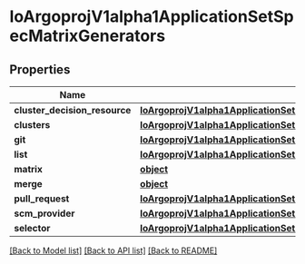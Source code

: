 # IoArgoprojV1alpha1ApplicationSetSpecMatrixGenerators

## Properties
Name | Type | Description | Notes
------------ | ------------- | ------------- | -------------
**cluster_decision_resource** | [**IoArgoprojV1alpha1ApplicationSetSpecClusterDecisionResource**](IoArgoprojV1alpha1ApplicationSetSpecClusterDecisionResource.md) |  | [optional] 
**clusters** | [**IoArgoprojV1alpha1ApplicationSetSpecClusters**](IoArgoprojV1alpha1ApplicationSetSpecClusters.md) |  | [optional] 
**git** | [**IoArgoprojV1alpha1ApplicationSetSpecGit**](IoArgoprojV1alpha1ApplicationSetSpecGit.md) |  | [optional] 
**list** | [**IoArgoprojV1alpha1ApplicationSetSpecList**](IoArgoprojV1alpha1ApplicationSetSpecList.md) |  | [optional] 
**matrix** | [**object**](.md) |  | [optional] 
**merge** | [**object**](.md) |  | [optional] 
**pull_request** | [**IoArgoprojV1alpha1ApplicationSetSpecMatrixPullRequest**](IoArgoprojV1alpha1ApplicationSetSpecMatrixPullRequest.md) |  | [optional] 
**scm_provider** | [**IoArgoprojV1alpha1ApplicationSetSpecMatrixScmProvider**](IoArgoprojV1alpha1ApplicationSetSpecMatrixScmProvider.md) |  | [optional] 
**selector** | [**IoArgoprojV1alpha1ApplicationSetSpecClusterDecisionResourceLabelSelector**](IoArgoprojV1alpha1ApplicationSetSpecClusterDecisionResourceLabelSelector.md) |  | [optional] 

[[Back to Model list]](../README.md#documentation-for-models) [[Back to API list]](../README.md#documentation-for-api-endpoints) [[Back to README]](../README.md)


